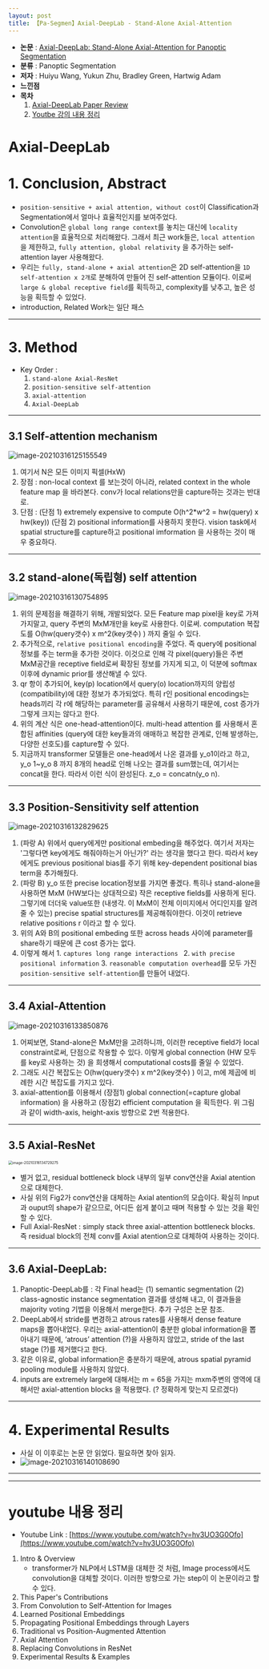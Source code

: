 ```yaml
---
layout: post
title: 【Pa-Segmen】Axial-DeepLab - Stand-Alone Axial-Attention 
---
```


- **논문** : [Axial-DeepLab: Stand-Alone Axial-Attention for Panoptic Segmentation](https://arxiv.org/abs/2003.07853)
- **분류** : Panoptic Segmentation
- **저자** : Huiyu Wang, Yukun Zhu, Bradley Green, Hartwig Adam
- **느낀점** 
- **목차**
  1. [Axial-DeepLab Paper Review](https://junha1125.github.io/blog/artificial-intelligence/2021-03-14-AxialDeepLab/#axial-deeplab)
  2. [Youtbe 강의 내용 정리](https://junha1125.github.io/blog/artificial-intelligence/2021-03-14-AxialDeepLab/#youtube-%EB%82%B4%EC%9A%A9-%EC%A0%95%EB%A6%AC)



# Axial-DeepLab

# 1. Conclusion, Abstract

- `position-sensitive + axial attention, without cost`이 Classification과 Segmentation에서 얼마나 효율적인지를 보여주었다.
- Convolution은 `global long range context`를 놓치는 대신에 `locality attention`을 효율적으로 처리해왔다. 그래서 최근 work들은, `local attention`을 제한하고, `fully attention, global relativity` 을 추가하는 self-attention layer 사용해왔다. 
- 우리는 `fully, stand-alone + axial attention`은  2D self-attention을 `1D self-attention x 2개`로 분해하여 만들어 진 self-attention 모듈이다. 이로써 `large & global receptive field`를 획득하고, complexity를 낮추고, 높은 성능을 획득할 수 있었다.
- introduction, Related Work는 일단 패스



---

# 3. Method

- Key Order :  
  1. `stand-alone Axial-ResNet` 
  2. `position-sensitive self-attention`
  3. `axial-attention` 
  4. `Axial-DeepLab`

---

## 3.1 Self-attention mechanism

![image-20210316125155549](https://github.com/junha1125/Imgaes_For_GitBlog/blob/master/Typora/image-20210316125155549.png?raw=tru)

1. 여기서 N은 모든 이미지 픽셀(HxW)
2. 장점 : non-local context 를 보는것이 아니라, related context in the whole feature map 을 바라본다. conv가 local relations만을 capture하는 것과는 반대로.
3. 단점 : (단점 1) extremely expensive to compute O(h^2\*w^2 = hw(query) x hw(key)) (단점 2) positional information를 사용하지 못한다. vision task에서 spatial structure를 capture하고 positional imformation 을 사용하는 것이 매우 중요하다.



---

## 3.2 stand-alone(독립형) self attention

![image-20210316130754895](https://github.com/junha1125/Imgaes_For_GitBlog/blob/master/Typora/image-20210316130754895.png?raw=tru)

1. 위의 문제점을 해결하기 위해, 개발되었다. 모든 Feature map pixel을 key로 가져가지말고, query 주변의 MxM개만을 key로 사용한다. 이로써. computation 복잡도를 O(hw(query갯수) x m^2(key갯수) ) 까지 줄일 수 있다.
2. 추가적으로, `relative positional encoding`을 주었다. 즉 query에 positional 정보를 주는 term을 추가한 것이다. 이것으로 인해 각 pixel(query)들은 주변 MxM공간을 receptive field로써 확장된 정보를 가지게 되고, 이 덕분에 softmax이후에 dynamic prior를 생산해낼 수 있다.
3. qr 항이 추가되어, key(p) location에서  query(o) location까지의 양립성(compatibility)에 대한 정보가 추가되었다. 특히 r인 positional encodings는 heads끼리 각 r에 해당하는 parameter를 공유해서 사용하기 때문에, cost 증가가 그렇게 크지는 않다고 한다.
4. 위의 계산 식은 one-head-attention이다.  multi-head attention 를 사용해서 혼합된 affinities (query에 대한 key들과의 애매하고 복잡한 관계로, 인해 발생하는, 다양한 선호도)를 capture할 수 있다. 
5. 지금까지 transformer 모델들은 one-head에서 나온 결과를 y_o1이라고 하고, y_o 1~y_o 8 까지 8개의 head로 인해 나오는 결과를 sum했는데, 여기서는 concat을 한다. 따라서 이런 식이 완성된다.  z_o = concatn(y_o n).



---

## 3.3 Position-Sensitivity self attention

![image-20210316132829625](https://github.com/junha1125/Imgaes_For_GitBlog/blob/master/Typora/image-20210316132829625.png?raw=tru)

1. (파랑 A) 위에서 query에게만 positional embeding을 해주었다. 여기서 저자는 '그렇다면 key에게도 해줘야하는거 아닌가?' 라는 생각을 했다고 한다. 따라서 key에게도 previous positional bias를 주기 위해 key-dependent positional bias term을 추가해줬다. 
2. (파랑 B) y_o 또한  precise location정보를 가지면 좋겠다. 특히나 stand-alone을 사용하면 MxM (HW보다는 상대적으로) 작은 receptive fields를 사용하게 된다. 그렇기에 더더욱 value또한 (내생각. 이 MxM이 전체 이미지에서 어디인지를 알려줄 수 있는) precise spatial structures를 제공해줘야한다. 이것이 retrieve relative positions r 이라고 할 수 있다.
3. 위의 A와 B의 positional embeding 또한 across heads 사이에 parameter를 share하기 때문에 큰 cost 증가는 없다. 
4. 이렇게 해서 1. `captures long range interactions ` 2. `with precise positional information` 3. `reasonable computation overhead`를 모두 가진 `position-sensitive self-attention`를 만들어 내었다.



---

## 3.4 Axial-Attention

![image-20210316133850876](https://github.com/junha1125/Imgaes_For_GitBlog/blob/master/Typora/image-20210316133850876.png?raw=tru)

1. 어찌보면, Stand-alone은 MxM만을 고려하니까, 이러한 receptive field가 local constraint로써, 단점으로 작용할 수 있다. 이렇게 global connection (HW 모두를 key로 사용하는 것) 을 희생해서 computational costs를 줄일 수 있었다. 
2. 그래도 시간 복잡도는 O(hw(query갯수) x m^2(key갯수) ) 이고, m에 제곱에 비례한 시간 복잡도를 가지고 있다.
3. axial-attention를 이용해서 (장점1) global connection(=capture global information) 을 사용하고 (장점2) efficient computation 을 획득한다. 위 그림과 같이 width-axis, height-axis 방향으로 2번 적용한다.



---

## 3.5 Axial-ResNet

<img src="https://github.com/junha1125/Imgaes_For_GitBlog/blob/master/Typora/image-20210316134729275.png?raw=tru" alt="image-20210316134729275" style="zoom:50%;" />

- 별거 없고, residual bottleneck block 내부의 일부 conv연산을 Axial atention으로 대체한다. 
- 사실 위의 Fig2가 conv연산을 대체하는 Axial atention의 모습이다. 확실히 Input과 ouput의 shape가 같으므로, 어디든 쉽게 붙이고 때며 적용할 수 있는 것을 확인할 수 있다. 
-  Full Axial-ResNet : simply stack three axial-attention bottleneck blocks. 즉 residual block의 전체 conv를 Axial atention으로 대체하여 사용하는 것이다.



---

## 3.6 Axial-DeepLab:

1. Panoptic-DeepLab를 : 각 Final head는 (1) semantic segmentation (2) class-agnostic instance segmentation 결과를 생성해 내고, 이 결과들을 majority voting 기법을 이용해서 merge한다. 추가 구성은 논문 참조.
2. DeepLab에서 stride를 변경하고 atrous rates를 사용해서 dense feature maps을 뽑아내었다. 우리는 axial-attention이 충분한 global information을 뽑아내기 때문에, ‘atrous’ attention (?)을 사용하지 않았고, stride of the last stage (?)를 제거했다고 한다. 
3. 같은 이유로, global information은 충분하기 때문에, atrous spatial pyramid pooling module를 사용하지 않았다. 
4. inputs are extremely large에 대해서는 m = 65을 가지는 mxm주변의 영역에 대해서만 axial-attention blocks 을 적용했다. (? 정확하게 맞는지 모르겠다)



---

# 4. Experimental Results

- 사실 이 이후로는 논문 안 읽었다. 필요하면 찾아 읽자.
- ![image-20210316140108690](https://github.com/junha1125/Imgaes_For_GitBlog/blob/master/Typora/image-20210316140108690.png?raw=tru)



---

---

# youtube 내용 정리

- Youtube Link : [https://www.youtube.com/watch?v=hv3UO3G0Ofo](https://www.youtube.com/watch?v=hv3UO3G0Ofo)

1. Intro & Overview 
   - transformer가 NLP에서 LSTM을 대체한 것 처럼, Image process에서도 convolution을 대체할 것이다. 이러한 방향으로 가는 step이 이 논문이라고 할 수 있다.           
2. This Paper's Contributions 
3. From Convolution to Self-Attention for Images 
4. Learned Positional Embeddings 
5. Propagating Positional Embeddings through Layers 
6.  Traditional vs Position-Augmented Attention 
7. Axial Attention 
8. Replacing Convolutions in ResNet 
9. Experimental Results & Examples


